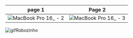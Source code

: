 page 1 | Page 2
-------|-------
![MacBook Pro 16_ - 2](https://github.com/Paivaas/IA-/assets/123731976/b04c996e-da5d-4732-bb26-8feab2d06e4e) | ![MacBook Pro 16_ - 3](https://github.com/Paivaas/IA-/assets/123731976/733d1398-373f-4184-8c13-429534128753)

![gifRobozinho](https://github.com/Paivaas/IA-/assets/123731976/e1144c6b-62d5-435d-bf08-f30c293fae83)
